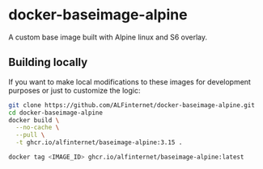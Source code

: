 # docker-baseimage-alpine
A custom base image built with Alpine linux and S6 overlay.


## Building locally

If you want to make local modifications to these images for development purposes or just to customize the logic:

```bash
git clone https://github.com/ALFinternet/docker-baseimage-alpine.git
cd docker-baseimage-alpine
docker build \
  --no-cache \
  --pull \
  -t ghcr.io/alfinternet/baseimage-alpine:3.15 .

docker tag <IMAGE_ID> ghcr.io/alfinternet/baseimage-alpine:latest
```